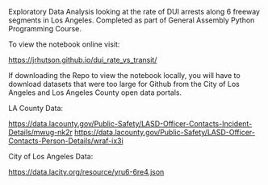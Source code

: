 Exploratory Data Analysis looking at the rate of DUI arrests along 6 freeway segments in Los Angeles. Completed as part of General Assembly Python Programming Course.

To view the notebook online visit:

https://jrhutson.github.io/dui_rate_vs_transit/

If downloading the Repo to view the notebook locally, you will have to download datasets that were too large for Github from the City of Los Angeles and Los Angeles County open data portals. 

LA County Data:

https://data.lacounty.gov/Public-Safety/LASD-Officer-Contacts-Incident-Details/mwug-nk2r
https://data.lacounty.gov/Public-Safety/LASD-Officer-Contacts-Person-Details/wraf-ix3i

City of Los Angeles Data:

https://data.lacity.org/resource/yru6-6re4.json
